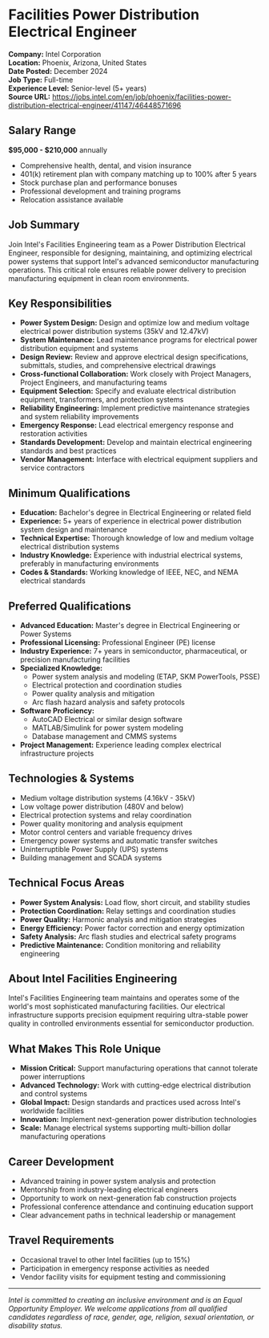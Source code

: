 # Facilities Power Distribution Electrical Engineer
**Company:** Intel Corporation  
**Location:** Phoenix, Arizona, United States  
**Date Posted:** December 2024  
**Job Type:** Full-time  
**Experience Level:** Senior-level (5+ years)  
**Source URL:** https://jobs.intel.com/en/job/phoenix/facilities-power-distribution-electrical-engineer/41147/46448571696

## Salary Range
**$95,000 - $210,000** annually
- Comprehensive health, dental, and vision insurance
- 401(k) retirement plan with company matching up to 100% after 5 years
- Stock purchase plan and performance bonuses
- Professional development and training programs
- Relocation assistance available

## Job Summary
Join Intel's Facilities Engineering team as a Power Distribution Electrical Engineer, responsible for designing, maintaining, and optimizing electrical power systems that support Intel's advanced semiconductor manufacturing operations. This critical role ensures reliable power delivery to precision manufacturing equipment in clean room environments.

## Key Responsibilities
- **Power System Design:** Design and optimize low and medium voltage electrical power distribution systems (35kV and 12.47kV)
- **System Maintenance:** Lead maintenance programs for electrical power distribution equipment and systems
- **Design Review:** Review and approve electrical design specifications, submittals, studies, and comprehensive electrical drawings
- **Cross-functional Collaboration:** Work closely with Project Managers, Project Engineers, and manufacturing teams
- **Equipment Selection:** Specify and evaluate electrical distribution equipment, transformers, and protection systems
- **Reliability Engineering:** Implement predictive maintenance strategies and system reliability improvements
- **Emergency Response:** Lead electrical emergency response and restoration activities
- **Standards Development:** Develop and maintain electrical engineering standards and best practices
- **Vendor Management:** Interface with electrical equipment suppliers and service contractors

## Minimum Qualifications
- **Education:** Bachelor's degree in Electrical Engineering or related field
- **Experience:** 5+ years of experience in electrical power distribution system design and maintenance
- **Technical Expertise:** Thorough knowledge of low and medium voltage electrical distribution systems
- **Industry Knowledge:** Experience with industrial electrical systems, preferably in manufacturing environments
- **Codes & Standards:** Working knowledge of IEEE, NEC, and NEMA electrical standards

## Preferred Qualifications
- **Advanced Education:** Master's degree in Electrical Engineering or Power Systems
- **Professional Licensing:** Professional Engineer (PE) license
- **Industry Experience:** 7+ years in semiconductor, pharmaceutical, or precision manufacturing facilities
- **Specialized Knowledge:**
  - Power system analysis and modeling (ETAP, SKM PowerTools, PSSE)
  - Electrical protection and coordination studies
  - Power quality analysis and mitigation
  - Arc flash hazard analysis and safety protocols
- **Software Proficiency:**
  - AutoCAD Electrical or similar design software
  - MATLAB/Simulink for power system modeling
  - Database management and CMMS systems
- **Project Management:** Experience leading complex electrical infrastructure projects

## Technologies & Systems
- Medium voltage distribution systems (4.16kV - 35kV)
- Low voltage power distribution (480V and below)
- Electrical protection systems and relay coordination
- Power quality monitoring and analysis equipment
- Motor control centers and variable frequency drives
- Emergency power systems and automatic transfer switches
- Uninterruptible Power Supply (UPS) systems
- Building management and SCADA systems

## Technical Focus Areas
- **Power System Analysis:** Load flow, short circuit, and stability studies
- **Protection Coordination:** Relay settings and coordination studies
- **Power Quality:** Harmonic analysis and mitigation strategies
- **Energy Efficiency:** Power factor correction and energy optimization
- **Safety Analysis:** Arc flash studies and electrical safety programs
- **Predictive Maintenance:** Condition monitoring and reliability engineering

## About Intel Facilities Engineering
Intel's Facilities Engineering team maintains and operates some of the world's most sophisticated manufacturing facilities. Our electrical infrastructure supports precision equipment requiring ultra-stable power quality in controlled environments essential for semiconductor production.

## What Makes This Role Unique
- **Mission Critical:** Support manufacturing operations that cannot tolerate power interruptions
- **Advanced Technology:** Work with cutting-edge electrical distribution and control systems
- **Global Impact:** Design standards and practices used across Intel's worldwide facilities
- **Innovation:** Implement next-generation power distribution technologies
- **Scale:** Manage electrical systems supporting multi-billion dollar manufacturing operations

## Career Development
- Advanced training in power system analysis and protection
- Mentorship from industry-leading electrical engineers
- Opportunity to work on next-generation fab construction projects
- Professional conference attendance and continuing education support
- Clear advancement paths in technical leadership or management

## Travel Requirements
- Occasional travel to other Intel facilities (up to 15%)
- Participation in emergency response activities as needed
- Vendor facility visits for equipment testing and commissioning

---
*Intel is committed to creating an inclusive environment and is an Equal Opportunity Employer. We welcome applications from all qualified candidates regardless of race, gender, age, religion, sexual orientation, or disability status.*